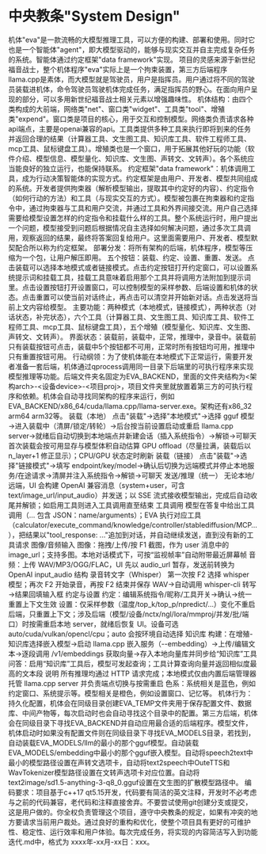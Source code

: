 # 中央教条"System Design"
机体"eva"是一款流畅的大模型推理工具，可以方便的构建、部署和使用。同时它也是一个智能体"agent"，即大模型驱动的，能够与现实交互并自主完成复杂任务的系统。智能体通过约定框架"data framework"实现。
项目的灵感来源于新世纪福音战士，整个机体程序"eva"实际上是一个拘束装置，第三方后端程序llama.cpp是素体，而大模型就是驾驶员，用户是指挥员。用户通过将不同的驾驶员装载进机体，命令驾驶员驾驶机体完成任务，满足指挥员的野心。在面向用户呈现的部分，可以多用新世纪福音战士相关元素以增强趣味性。
机体结构：由四个类构成的大前端，网络类"net"、窗口类"widget"、工具类"tool"、增殖类"expend"。窗口类是项目的核心，用于交互和控制模型。网络类负责请求各种api端点，主要是openai兼容的api。工具类提供多种工具来执行即将到来的任务并返回合理的结果（计算器工具、文生图工具、知识库工具、软件工程师工具、mcp工具、鼠标键盘工具）。增殖类也是一个窗口，用于拓展其他好玩的功能（软件介绍、模型信息、模型量化、知识库、文生图、声转文、文转声）。各个系统应当能良好的独立运行，也能保持联系。
约定框架"data framework"：机体调用工具，成为行动决策智能体的实现方式。约定框架是由用户、开发者、模型共同组成的系统。开发者提供拘束器（解析模型输出，提取其中约定好的内容）、约定指令（如何行动的方法）和工具（与现实交互的方式）。模型被包裹在拘束器和约定指令中，通过拘束器与工具和用户交流，并通过工具和外界间接交流。用户自己选择需要给模型设置怎样的约定指令和挂载什么样的工具。整个系统运行时，用户提出一个问题，模型接受到问题后根据情况自主选择如何解决问题，通过多次工具调用，观察返回的结果，最终将答案回复给用户。这里面需要用户、开发者、模型默契配合所以称为约定框架。
部署分发：将所有架构的后端，机体程序，模型等压缩为一个包，让用户解压即用。
五个按钮：装载、约定、设置、重置、发送。
点击装载可以选择本地模式或者链接模式。点击约定按钮打开约定窗口，可以设置系统提示词和挂载工具，挂载工具意味着启用那个工具并将调用方法附加到提示词里。点击设置按钮打开设置窗口，可以控制模型的采样参数、后端设置和机体的状态。点击重置可以使当前对话终止，再点击可以清空并开始新对话。点击发送将当前上文内容给模型。
主要功能：两种模式（本地模式，链接模式），两种状态（对话状态，补完状态），六个工具（计算器工具、文生图工具、知识库工具、软件工程师工具、mcp工具、鼠标键盘工具），五个增殖（模型量化、知识库、文生图、声转文、文转声）。
界面状态：装载前，装载中，正常，推理中，录音中。装载前只有装载按钮可点击，装载中5个按钮都不可用，正常时所有按钮均可用，推理中只有重置按钮可用。
行动纲领：为了使机体能在本地模式下正常运行，需要开发者准备一套后端，机体通过qprocess调用同一目录下后端里的可执行程序来实现模型推理等功能。后端文件夹名固定为EVA_BACKEND，里面的文件夹结构为<架构arch>-<设备device>-<项目proj>，项目文件夹里就放置着第三方的可执行程序和依赖。机体会自动寻找同架构的程序来运行，例如EVA_BACKEND/x86_64/cuda/llama.cpp/llama-server.exe。架构还有x86_32 arm64 arm32等。
装载（本地）
点击"装载"→选择"本地模式"→选择 gguf 模型→进入装载中（清屏/锁定/转轮）→后台按当前设置启动或重启 llama.cpp server→就绪后自动切换到本地端点并新建会话（插入系统指令）→解锁→可聊天
首次装载会按可用显存与模型体积自动估算 GPU offload（尽量拉满，装载后以 n_layer+1 修正显示）；CPU/GPU 状态定时刷新
装载（链接）
点击"装载"→选择"链接模式"→填写 endpoint/key/model→确认后切换为远端模式并停止本地服务/在途请求→清屏并注入系统指令→解锁→可聊天
发送/推理（统一）
无论本地/远端，UI 会构建 OpenAI 兼容消息（system+user，可含 text/image_url/input_audio）并发送；以 SSE 流式接收模型输出，完成后自动收尾并解锁；如启用工具则进入工具调用直至结束
工具调用
模型在答复中给出工具调用（<tool>...</tool> 包含 JSON：name/arguments）；EVA 执行对应工具（calculator/execute_command/knowledge/controller/stablediffusion/MCP…），把结果以"tool_response: ..."追加到对话，并自动继续发送，直到没有新的工具请求
图像/音频输入
图像：拖拽/上传/按 F1 截图，作为 user 消息中的 image_url；支持多图。本地对话模式下，可按“监视帧率”自动附带最近屏幕帧
音频：上传 WAV/MP3/OGG/FLAC，UI 先以 audio_url 暂存，发送前转换为 OpenAI input_audio 结构
录音转文字（Whisper）
第一次按 F2 选择 whisper 模型；再次 F2 开始录音，再按 F2 结束并保存 WAV→自动调用 whisper-cli 转写→结果回填输入框
约定与设置
约定：编辑系统指令/昵称/工具开关→确认→统一重置上下文生效
设置：仅采样参数（温度/top_k/top_p/npredict/…）变化不重启后端，只重置上下文；涉及后端（模型/设备/nctx/ngl/lora/mmproj/并发/批/端口）时按需重启本地 server，就绪后恢复 UI。设备可选 auto/cuda/vulkan/opencl/cpu；auto 会按环境自动选择
知识库
构建：在增殖-知识库选择嵌入模型→启动 llama.cpp 嵌入服务（--embedding）→上传/编辑文本→逐段调用 /v1/embeddings 获取向量→存入本地向量库并同步给“知识库”工具
问答：启用“知识库”工具后，模型可发起查询；工具计算查询向量并返回相似度最高的文本段
说明
所有推理均通过 HTTP 请求完成；本地模式仅由内置后端管理器托管 llama.cpp server 并负责端点切换与按需重启
色系：系统相关是蓝色，例如约定窗口、系统提示等。模型相关是橙色，例如设置窗口、记忆等。
机体行为：持久化配置，机体会在同级目录创建EVA_TEMP文件夹用于保存配置文件、数据库、中间产物等，每次启动时也会自动寻找这个目录中的配置。第三方后端，机体会在同级目录下寻找EVA_BACKEND并自动应用最合适的后端程序。模型文件，机体启动时如果没有配置文件则在同级目录下寻找EVA_MODELS目录，若找到，自动装载EVA_MODELS/llm的最小的那个gguf模型。自动装载EVA_MODELS/embedding中最小的那个gguf嵌入模型。自动将speech2text中最小的模型路径设置在声转文选项卡，自动将text2speech中OuteTTS和WavTokenizer模型路径设置在文转声选项卡对应位置。自动将text2image/sd1.5-anything-3-q8_0.gguf设置在文生图的扩散模型路径中。
编码要求：项目基于c++17 qt5.15开发，代码要有简洁的英文注释，开发时不必考虑与之前的代码兼容，老代码和注释直接舍弃。不要尝试使用git创建分支或提交，这是用户做的。你全权负责管理这个项目，遵守中央教条的规定，如果有冲突的地方要请求当前用户裁处。通过良好的重构和优化，使整个项目具有更好的可维护性、稳定性、运行效率和用户体验。每次完成任务，将实现的内容简洁写入到功能迭代.md中，格式为 xxxx年-xx月-xx日：xxx。